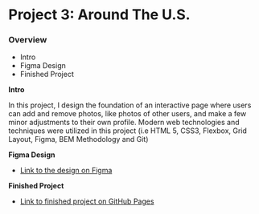 # Project 3: Around The U.S.

### Overview  

* Intro  
* Figma Design
* Finished Project
  
**Intro**
  
In this project, I design the foundation of an interactive page where users can add and remove photos, like photos of other users, and make a few minor adjustments to their own profile. Modern web technologies and techniques were utilized in this project (i.e HTML 5, CSS3, Flexbox, Grid Layout, Figma, BEM Methodology and Git) 
  
**Figma Design**  
  
* [Link to the design on Figma](https://www.figma.com/file/ii4xxsJ0ghevUOcssTlHZv/Sprint-3%3A-Around-the-US?node-id=0%3A1)

**Finished Project**

* [Link to finished project on GitHub Pages](https://normanewright.github.io/se_project_aroundtheus/)